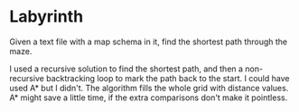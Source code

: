 # Labyrinth

Given a text file with a map schema in it, find the shortest path through the maze.

I used a recursive solution to find the shortest path, and then a non-recursive 
backtracking loop to mark the path back to the start. I could have used A* but 
I didn't.  The algorithm fills the whole grid with distance values.  A* might 
save a little time, if the extra comparisons don't make it pointless.
